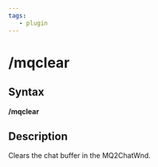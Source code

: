 ```yaml
---
tags:
   - plugin
---
```

# /mqclear

## Syntax

**/mqclear**

## Description

Clears the chat buffer in the MQ2ChatWnd.

